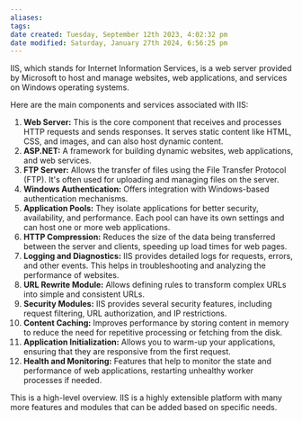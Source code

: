 ```yaml
---
aliases: 
tags: 
date created: Tuesday, September 12th 2023, 4:02:32 pm
date modified: Saturday, January 27th 2024, 6:56:25 pm
---
```

IIS, which stands for Internet Information Services, is a web server provided by Microsoft to host and manage websites, web applications, and services on Windows operating systems.

Here are the main components and services associated with IIS:

1. **Web Server:** This is the core component that receives and processes HTTP requests and sends responses. It serves static content like HTML, CSS, and images, and can also host dynamic content.
2. **ASP.NET:** A framework for building dynamic websites, web applications, and web services.
3. **FTP Server:** Allows the transfer of files using the File Transfer Protocol (FTP). It's often used for uploading and managing files on the server.
4. **Windows Authentication:** Offers integration with Windows-based authentication mechanisms.
5. **Application Pools:** They isolate applications for better security, availability, and performance. Each pool can have its own settings and can host one or more web applications.
6. **HTTP Compression:** Reduces the size of the data being transferred between the server and clients, speeding up load times for web pages.
7. **Logging and Diagnostics:** IIS provides detailed logs for requests, errors, and other events. This helps in troubleshooting and analyzing the performance of websites.
8. **URL Rewrite Module:** Allows defining rules to transform complex URLs into simple and consistent URLs.
9. **Security Modules:** IIS provides several security features, including request filtering, URL authorization, and IP restrictions.
10. **Content Caching:** Improves performance by storing content in memory to reduce the need for repetitive processing or fetching from the disk.
11. **Application Initialization:** Allows you to warm-up your applications, ensuring that they are responsive from the first request.
12. **Health and Monitoring:** Features that help to monitor the state and performance of web applications, restarting unhealthy worker processes if needed.

This is a high-level overview. IIS is a highly extensible platform with many more features and modules that can be added based on specific needs.